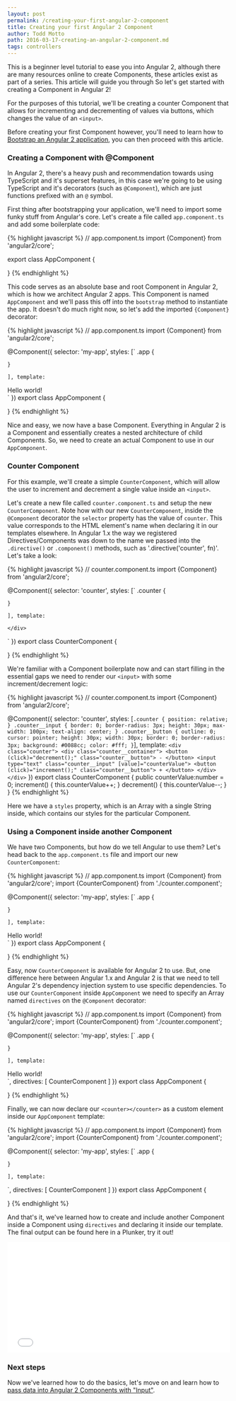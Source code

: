 ```yaml
---
layout: post
permalink: /creating-your-first-angular-2-component
title: Creating your first Angular 2 Component
author: Todd Motto
path: 2016-03-17-creating-an-angular-2-component.md
tags: controllers
---
```


This is a beginner level tutorial to ease you into Angular 2, although there are many resources online to create Components, these articles exist as part of a series. This article will guide you through So let's get started with creating a Component in Angular 2!

For the purposes of this tutorial, we'll be creating a counter Component that allows for incrementing and decrementing of values via buttons, which changes the value of an `<input>`.

Before creating your first Component however, you'll need to learn how to [Bootstrap an Angular 2 application](/bootstrap-angular-2-hello-world), you can then proceed with this article.

### Creating a Component with @Component

In Angular 2, there's a heavy push and recommendation towards using TypeScript and it's superset features, in this case we're going to be using TypeScript and it's decorators (such as `@Component`), which are just functions prefixed with an `@` symbol.

First thing after bootstrapping your application, we'll need to import some funky stuff from Angular's core. Let's create a file called `app.component.ts` and add some boilerplate code:

{% highlight javascript %}
// app.component.ts
import {Component} from 'angular2/core';

export class AppComponent {

}
{% endhighlight %}

This code serves as an absolute base and root Component in Angular 2, which is how we architect Angular 2 apps. This Component is named `AppComponent` and we'll pass this off into the `bootstrap` method to instantiate the app. It doesn't do much right now, so let's add the imported `{Component}` decorator:

{% highlight javascript %}
// app.component.ts
import {Component} from 'angular2/core';

@Component({
  selector: 'my-app',
  styles: [`
    .app {

    }
  `],
  template: `
    <div class="app">
      Hello world!
    </div>
  `
})
export class AppComponent {

}
{% endhighlight %}

Nice and easy, we now have a base Component. Everything in Angular 2 is a Component and essentially creates a nested architecture of child Components. So, we need to create an actual Component to use in our `AppComponent`.

### Counter Component

For this example, we'll create a simple `CounterComponent`, which will allow the user to increment and decrement a single value inside an `<input>`.

Let's create a new file called `counter.component.ts` and setup the new `CounterComponent`. Note how with our new `CounterComponent`, inside the `@Component` decorator the `selector` property has the value of `counter`. This value corresponds to the HTML element's name when declaring it in our templates elsewhere. In Angular 1.x the way we registered Directives/Components was down to the name we passed into the `.directive()` or `.component()` methods, such as '.directive('counter', fn)'. Let's take a look:

{% highlight javascript %}
// counter.component.ts
import {Component} from 'angular2/core';

@Component({
  selector: 'counter',
  styles: [`
    .counter {

    }
  `],
  template: `
    <div class="counter">

    </div>
  `
})
export class CounterComponent {

}
{% endhighlight %}

We're familiar with a Component boilerplate now and can start filling in the essential gaps we need to render our `<input>` with some increment/decrement logic:

{% highlight javascript %}
// counter.component.ts
import {Component} from 'angular2/core';

@Component({
  selector: 'counter',
  styles: [`
    .counter {
      position: relative;
    }
    .counter__input {
      border: 0;
      border-radius: 3px;
      height: 30px;
      max-width: 100px;
      text-align: center;
    }
    .counter__button {
      outline: 0;
      cursor: pointer;
      height: 30px;
      width: 30px;
      border: 0;
      border-radius: 3px;
      background: #0088cc;
      color: #fff;
    }
  `],
  template: `
    <div class="counter">
      <div class="counter__container">
        <button (click)="decrement();" class="counter__button">
          -
        </button>
        <input type="text" class="counter__input" [value]="counterValue">
        <button (click)="increment();" class="counter__button">
          +
        </button>
      </div>
    </div>
  `
})
export class CounterComponent {
  public counterValue:number = 0;
  increment() {
    this.counterValue++;
  }
  decrement() {
    this.counterValue--;
  }
}
{% endhighlight %}

Here we have a `styles` property, which is an Array with a single String inside, which contains our styles for the particular Component.

### Using a Component inside another Component

We have two Components, but how do we tell Angular to use them? Let's head back to the `app.component.ts` file and import our new `CounterComponent`:

{% highlight javascript %}
// app.component.ts
import {Component} from 'angular2/core';
import {CounterComponent} from './counter.component';

@Component({
  selector: 'my-app',
  styles: [`
    .app {

    }
  `],
  template: `
    <div class="app">
      Hello world!
    </div>
  `
})
export class AppComponent {

}
{% endhighlight %}

Easy, now `CounterComponent` is available for Angular 2 to use. But, one difference here between Angular 1.x and Angular 2 is that we need to tell Angular 2's dependency injection system to use specific dependencies. To use our `CounterComponent` inside `AppComponent` we need to specify an Array named `directives` on the `@Component` decorator:

{% highlight javascript %}
// app.component.ts
import {Component} from 'angular2/core';
import {CounterComponent} from './counter.component';

@Component({
  selector: 'my-app',
  styles: [`
    .app {

    }
  `],
  template: `
    <div class="app">
      Hello world!
    </div>
  `,
  directives: [
    CounterComponent
  ]
})
export class AppComponent {

}
{% endhighlight %}

Finally, we can now declare our `<counter></counter>` as a custom element inside our `AppComponent` template:

{% highlight javascript %}
// app.component.ts
import {Component} from 'angular2/core';
import {CounterComponent} from './counter.component';

@Component({
  selector: 'my-app',
  styles: [`
    .app {

    }
  `],
  template: `
    <div class="app">
      <counter></counter>
    </div>
  `,
  directives: [
    CounterComponent
  ]
})
export class AppComponent {

}
{% endhighlight %}

And that's it, we've learned how to create and include another Component inside a Component using `directives` and declaring it inside our template. The final output can be found here in a Plunker, try it out!

<iframe src="//embed.plnkr.co/JqDECa0EdvvASzIS3Pvl" frameborder="0" border="0" cellspacing="0" cellpadding="0" width="100%" height="250"></iframe>

### Next steps

Now we've learned how to do the basics, let's move on and learn how to [pass data into Angular 2 Components with "Input"](passing-data-angular-2-components-input).
